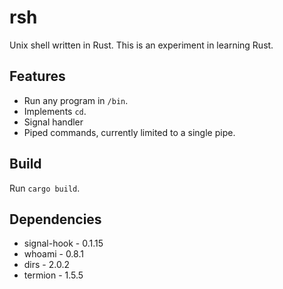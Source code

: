 # rsh

Unix shell written in Rust. This is an experiment in learning Rust.

## Features

* Run any program in `/bin`.
* Implements `cd`.
* Signal handler
* Piped commands, currently limited to a single pipe.

## Build

Run `cargo build`.

## Dependencies

* signal-hook - 0.1.15
* whoami      - 0.8.1
* dirs        - 2.0.2
* termion     - 1.5.5
